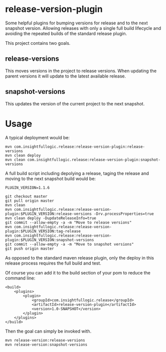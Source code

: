 release-version-plugin
======================

Some helpful plugins for bumping versions for release and to the next snapshot version. Allowing releases with only a single full build lifecycle and avoiding the repeated builds of the standard release plugin.

This project contains two goals. 

## release-versions 

This moves versions in the project to release versions. When updating the 
parent versions it will update to the latest available release. 

## snapshot-versions

This updates the version of the current project to the next snapshot.

# Usage

A typical deployment would be:

```
mvn com.insightfullogic.release:release-version-plugin:release-versions
mvn clean deploy
mvn clean com.insightfullogic.release:release-version-plugin:snapshot-versions
```

A full build script including depolying a release, taging the release and moving to the next snapshot build would be:

```
PLUGIN_VERSION=1.1.6

git checkout master
git pull origin master
mvn clean
mvn com.insightfullogic.release:release-version-plugin:$PLUGIN_VERSION:release-versions -Drv.processProperties=true
mvn clean deploy -DupdateReleaseInfo=true
git commit --allow-empty -a -m "Move to release versions"
mvn com.insightfullogic.release:release-version-plugin:$PLUGIN_VERSION:tag-release
mvn com.insightfullogic.release:release-version-plugin:$PLUGIN_VERSION:snapshot-versions
git commit --allow-empty -a -m "Move to snapshot versions"
git push origin master
```

As opposed to the standard maven release plugin, only the deploy in this release process requires the full build and test.


Of course you can add it to the build section of your pom to reduce the command line:

```
<build>
	<plugins>
		<plugin>
			<groupId>com.insightfullogic.release</groupId>
			<artifactId>release-version-plugin</artifactId>
			<version>1.0-SNAPSHOT</version>
		</plugin>
	</plugins>
</build>
```
Then the goal can simply be invoked with.

```
mvn release-version:release-versions
mvn release-version:snapshot-versions
``` 
